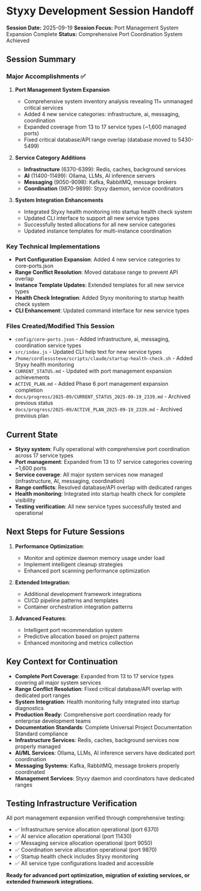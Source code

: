 # Styxy Development Session Handoff

**Session Date:** 2025-09-19
**Session Focus:** Port Management System Expansion Complete
**Status:** Comprehensive Port Coordination System Achieved

## Session Summary

### Major Accomplishments ✅
1. **Port Management System Expansion**
   - Comprehensive system inventory analysis revealing 11+ unmanaged critical services
   - Added 4 new service categories: infrastructure, ai, messaging, coordination
   - Expanded coverage from 13 to 17 service types (~1,600 managed ports)
   - Fixed critical database/API range overlap (database moved to 5430-5499)

2. **Service Category Additions**
   - **Infrastructure** (6370-6399): Redis, caches, background services
   - **AI** (11400-11499): Ollama, LLMs, AI inference servers
   - **Messaging** (9050-9098): Kafka, RabbitMQ, message brokers
   - **Coordination** (9870-9899): Styxy daemon, service coordinators

3. **System Integration Enhancements**
   - Integrated Styxy health monitoring into startup health check system
   - Updated CLI interface to support all new service types
   - Successfully tested allocations for all new service categories
   - Updated instance templates for multi-instance coordination

### Key Technical Implementations
- **Port Configuration Expansion**: Added 4 new service categories to core-ports.json
- **Range Conflict Resolution**: Moved database range to prevent API overlap
- **Instance Template Updates**: Extended templates for all new service types
- **Health Check Integration**: Added Styxy monitoring to startup health check system
- **CLI Enhancement**: Updated command interface for new service types

### Files Created/Modified This Session
- `config/core-ports.json` - Added infrastructure, ai, messaging, coordination service types
- `src/index.js` - Updated CLI help text for new service types
- `/home/cordlesssteve/scripts/claude/startup-health-check.sh` - Added Styxy health monitoring
- `CURRENT_STATUS.md` - Updated with port management expansion achievements
- `ACTIVE_PLAN.md` - Added Phase 6 port management expansion completion
- `docs/progress/2025-09/CURRENT_STATUS_2025-09-19_2339.md` - Archived previous status
- `docs/progress/2025-09/ACTIVE_PLAN_2025-09-19_2339.md` - Archived previous plan

## Current State
- **Styxy system**: Fully operational with comprehensive port coordination across 17 service types
- **Port management**: Expanded from 13 to 17 service categories covering ~1,600 ports
- **Service coverage**: All major system services now managed (infrastructure, AI, messaging, coordination)
- **Range conflicts**: Resolved database/API overlap with dedicated ranges
- **Health monitoring**: Integrated into startup health check for complete visibility
- **Testing verification**: All new service types successfully tested and operational

## Next Steps for Future Sessions
1. **Performance Optimization**:
   - Monitor and optimize daemon memory usage under load
   - Implement intelligent cleanup strategies
   - Enhanced port scanning performance optimization

2. **Extended Integration**:
   - Additional development framework integrations
   - CI/CD pipeline patterns and templates
   - Container orchestration integration patterns

3. **Advanced Features**:
   - Intelligent port recommendation system
   - Predictive allocation based on project patterns
   - Enhanced monitoring and metrics collection

## Key Context for Continuation
- **Complete Port Coverage**: Expanded from 13 to 17 service types covering all major system services
- **Range Conflict Resolution**: Fixed critical database/API overlap with dedicated port ranges
- **System Integration**: Health monitoring fully integrated into startup diagnostics
- **Production Ready**: Comprehensive port coordination ready for enterprise development teams
- **Documentation Standards**: Complete Universal Project Documentation Standard compliance
- **Infrastructure Services**: Redis, caches, background services now properly managed
- **AI/ML Services**: Ollama, LLMs, AI inference servers have dedicated port coordination
- **Messaging Systems**: Kafka, RabbitMQ, message brokers properly coordinated
- **Management Services**: Styxy daemon and coordinators have dedicated ranges

## Testing Infrastructure Verification
All port management expansion verified through comprehensive testing:
- ✅ Infrastructure service allocation operational (port 6370)
- ✅ AI service allocation operational (port 11430)
- ✅ Messaging service allocation operational (port 9050)
- ✅ Coordination service allocation operational (port 9870)
- ✅ Startup health check includes Styxy monitoring
- ✅ All service type configurations loaded and accessible

**Ready for advanced port optimization, migration of existing services, or extended framework integrations.**